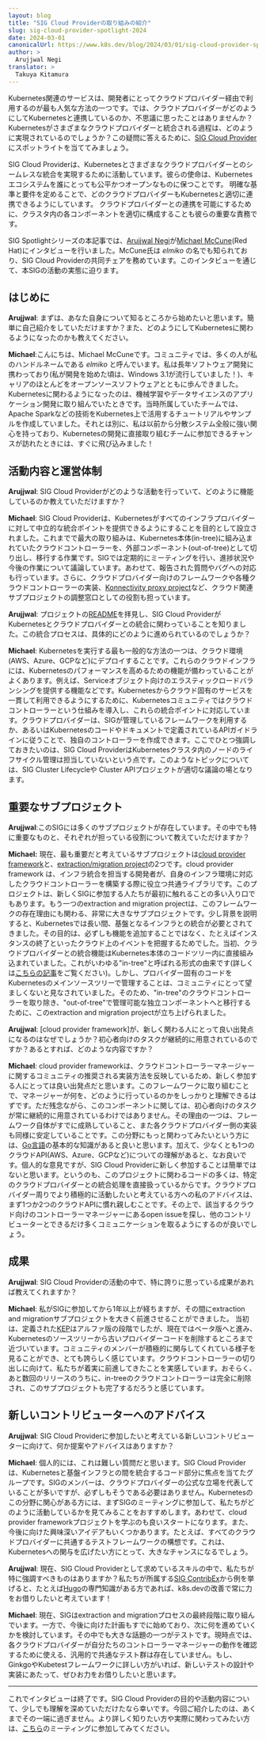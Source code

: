 ```yaml
---
layout: blog
title: "SIG Cloud Providerの取り組みの紹介"
slug: sig-cloud-provider-spotlight-2024
date: 2024-03-01
canonicalUrl: https://www.k8s.dev/blog/2024/03/01/sig-cloud-provider-spotlight-2024/
author: >
  Arujjwal Negi
translator: >
  Takuya Kitamura
---
```


Kubernetes関連のサービスは、開発者にとってクラウドプロバイダー経由で利用するのが最も人気な方法の一つです。では、クラウドプロバイダーがどのようにしてKubernetesと連携しているのか、不思議に思ったことはありませんか？Kubernetesがさまざまなクラウドプロバイダーと統合される過程は、どのように実現されているのでしょうか？この疑問に答えるために、[SIG
Cloud Provider](https://github.com/kubernetes/community/blob/master/sig-cloud-provider/README.md)にスポットライトを当ててみましょう。

SIG Cloud Providerは、Kubernetesとさまざまなクラウドプロバイダーとのシームレスな統合を実現するために活動しています。彼らの使命は、Kubernetesエコシステムを誰にとっても公平かつオープンなものに保つことです。
明確な基準と要件を定めることで、どのクラウドプロバイダーもKubernetesと適切に連携できるようにしています。
クラウドプロバイダーとの連携を可能にするために、クラスタ内の各コンポーネントを適切に構成することも彼らの重要な責務です。

SIG Spotlightシリーズの本記事では、[Arujjwal Negi](https://twitter.com/arujjval)が[Michael McCune](https://github.com/elmiko)(Red Hat)にインタビューを行いました。McCune氏は _elmiko_ の名でも知られており、SIG Cloud Providerの共同チェアを務めています。このインタビューを通じて、本SIGの活動の実態に迫ります。

## はじめに

**Arujjwal**: まずは、あなた自身について知るところから始めたいと思います。簡単に自己紹介をしていただけますか？また、どのようにしてKubernetesに関わるようになったのかも教えてください。

**Michael**:こんにちは、Michael McCuneです。コミュニティでは、多くの人が私のハンドルネームである _elmiko_ と呼んでいます。私は長年ソフトウェア開発に携わっており(私が開発を始めた頃は、Windows 3.1が流行していました！)、キャリアのほとんどをオープンソースソフトウェアとともに歩んできました。Kubernetesに関わるようになったのは、機械学習やデータサイエンスのアプリケーション開発に取り組んでいたときです。当時所属していたチームでは、Apache Sparkなどの技術をKubernetes上で活用するチュートリアルやサンプルを作成していました。それとは別に、私は以前から分散システム全般に強い関心を持っており、Kubernetesの開発に直接取り組むチームに参加できるチャンスが訪れたときには、すぐに飛び込みました！

## 活動内容と運営体制
**Arujjwal**: SIG Cloud Providerがどのような活動を行っていて、どのように機能しているのか教えていただけますか？

**Michael**: SIG Cloud Providerは、Kubernetesがすべてのインフラプロバイダーに対して中立的な統合ポイントを提供できるようにすることを目的として設立されました。これまでで最大の取り組みは、Kubernetes本体(in-tree)に組み込まれていたクラウドコントローラーを、外部コンポーネント(out-of-tree)として切り出し、移行する作業です。SIGでは定期的にミーティングを行い、進捗状況や今後の作業について議論しています。あわせて、報告された質問やバグへの対応も行っています。さらに、クラウドプロバイダー向けのフレームワークや各種クラウドコントローラーの実装、[Konnectivity proxy
project](https://kubernetes.io/docs/tasks/extend-kubernetes/setup-konnectivity/)など、クラウド関連サブプロジェクトの調整窓口としての役割も担っています。

**Arujjwal**: プロジェクトの[README](https://github.com/kubernetes/community/blob/master/sig-cloud-provider/README.md)を拝見し、SIG Cloud ProviderがKubernetesとクラウドプロバイダーとの統合に関わっていることを知りました。この統合プロセスは、具体的にどのように進められているのでしょうか？

**Michael**: Kubernetesを実行する最も一般的な方法の一つは、クラウド環境(AWS、Azure、GCPなど)にデプロイすることです。これらのクラウドインフラには、Kubernetesのパフォーマンスを高めるための機能が備わっていることがよくあります。例えば、Serviceオブジェクト向けのエラスティックロードバランシングを提供する機能などです。Kubernetesからクラウド固有のサービスを一貫して利用できるようにするために、Kubernetesコミュニティではクラウドコントローラーという仕組みを導入し、これらの統合ポイントに対応しています。クラウドプロバイダーは、SIGが管理しているフレームワークを利用するか、あるいはKubernetesのコードやドキュメントで定義されているAPIガイドラインに従うことで、独自のコントローラーを作成できます。ここでひとつ強調しておきたいのは、SIG Cloud ProviderはKubernetesクラスタ内のノードのライフサイクル管理は担当していないという点です。このようなトピックについては、SIG Cluster Lifecycleや Cluster APIプロジェクトが適切な議論の場となります。

## 重要なサブプロジェクト
**Arujjwal**:このSIGには多くのサブプロジェクトが存在しています。その中でも特に重要なものと、それぞれが担っている役割について教えていただけますか？

**Michael:** 現在、最も重要だと考えているサブプロジェクトは[cloud provider
framework](https://github.com/kubernetes/community/blob/master/sig-cloud-provider/README.md#kubernetes-cloud-provider)と、[extraction/migration
project](https://github.com/kubernetes/community/blob/master/sig-cloud-provider/README.md#cloud-provider-extraction-migration)の2つです。cloud provider framework は、インフラ統合を担当する開発者が、自身のインフラ環境に対応したクラウドコントローラーを構築する際に役立つ共通ライブラリです。このプロジェクトは、新しくSIGに参加する人たちが最初に触れることの多い入り口でもあります。もう一つのextraction and migration projectは、このフレームワークの存在理由にも関わる、非常に大きなサブプロジェクトです。少し背景を説明すると、Kubernetesでは長い間、基盤となるインフラとの統合が必要とされてきました。その目的は、必ずしも機能を追加することではなく、たとえばインスタンスの終了といったクラウド上のイベントを把握するためでした。当初、クラウドプロバイダーとの統合機能はKubernetes本体のコードツリー内に直接組み込まれていました。これがいわゆる"in-tree"と呼ばれる形式の由来です(詳しくは[こちらの記事](https://kaslin.rocks/out-of-tree/)をご覧ください)。しかし、プロバイダー固有のコードを Kubernetesのメインソースツリーで管理することは、コミュニティにとって望ましくないと見なされていました。そのため、"in-tree"のクラウドコントローラーを取り除き、"out-of-tree"で管理可能な独立コンポーネントへと移行するために、このextraction and migration projectが立ち上げられました。

**Arujjwal**: [cloud provider framework]が、新しく関わる人にとって良い出発点になるのはなぜでしょうか？初心者向けのタスクが継続的に用意されているのですか？あるとすれば、どのような内容ですか？

**Michael**: cloud provider frameworkは、クラウドコントローラーマネージャーに関するコミュニティの推奨される実装方法を反映しているため、新しく参加する人にとっては良い出発点だと思います。このフレームワークに取り組むことで、マネージャーが何を、どのように行っているのかをしっかりと理解できるはずです。ただ残念ながら、このコンポーネントに関しては、初心者向けのタスクが常に継続的に用意されているわけではありません。その理由の一つは、フレームワーク自体がすでに成熟していること、また各クラウドプロバイダー側の実装も同様に安定していることです。この分野にもっと関わってみたいという方には、[Go言語](https://go.dev/)の基本的な知識があると良いと思います。加えて、少なくとも1つのクラウドAPI(AWS、Azure、GCPなど)についての理解があると、なお良いです。個人的な意見ですが、SIG Cloud Providerに新しく参加することは簡単ではないと思います。というのも、このプロジェクトに関わるコードの多くは、特定のクラウドプロバイダーとの統合処理を直接扱っているからです。クラウドプロバイダー周りでより積極的に活動したいと考えている方への私のアドバイスは、まず1つか2つのクラウドAPIに慣れ親しむことです。その上で、該当するクラウド向けのコントローラーマネージャーにあるopen issueを探し、他のコントリビューターとできるだけ多くコミュニケーションを取るようにするのが良いでしょう。

## 成果
**Arujjwal**: SIG Cloud Providerの活動の中で、特に誇りに思っている成果があれば教えてくれますか？

**Michael**: 私がSIGに参加してから1年以上が経ちますが、その間にextraction and migrationサブプロジェクトを大きく前進させることができました。
当初は、定義された[KEP](https://github.com/kubernetes/enhancements/blob/master/keps/README.md)はアルファ版の段階でしたが、現在ではベータ版へと進み、Kubernetesのソースツリーから古いプロバイダーコードを削除するところまで近づいています。コミュニティのメンバーが積極的に関与してくれている様子を見ることができ、とても誇らしく感じています。クラウドコントローラーの切り出しに向けて、私たちが着実に前進してきたことを実感しています。おそらく、あと数回のリリースのうちに、in-treeのクラウドコントローラーは完全に削除され、このサブプロジェクトも完了するだろうと感じています。

## 新しいコントリビューターへのアドバイス
**Arujjwal**: SIG Cloud Providerに参加したいと考えている新しいコントリビューターに向けて、何か提案やアドバイスはありますか？

**Michael**: 個人的には、これは難しい質問だと思います。SIG Cloud Providerは、Kubernetesと基盤インフラとの間を統合するコード部分に焦点を当てたグループです。SIGのメンバーは、クラウドプロバイダーの公式な立場を代表していることが多いですが、必ずしもそうである必要はありません。Kubernetesのこの分野に関心がある方には、まずSIGのミーティングに参加して、私たちがどのように活動しているかを見てみることをおすすめします。あわせて、cloud provider frameworkプロジェクトを学ぶのも良いスタートになります。また、今後に向けた興味深いアイデアもいくつかあります。たとえば、すべてのクラウドプロバイダーに共通するテストフレームワークの構想です。これは、Kubernetesへの関与を広げたい方にとって、大きなチャンスになるでしょう。


**Arujjwal**: 現在、SIG Cloud Providerとして求めているスキルの中で、私たちが特に強調すべきものはありますか？私たちが所属する[SIG ContribEx](https://github.com/kubernetes/community/blob/master/sig-contributor-experience/README.md)から例を挙げると、たとえば[Hugo](https://gohugo.io/)の専門知識がある方であれば、k8s.devの改善で常に力をお借りしたいと考えています！

**Michael**: 現在、SIGはextraction and migrationプロセスの最終段階に取り組んでいます。一方で、今後に向けた計画もすでに始めており、次に何を進めていくかを検討しています。その中でも大きな話題の一つがテストです。現時点では、各クラウドプロバイダーが自分たちのコントローラーマネージャーの動作を確認するために使える、汎用的で共通なテスト群は存在していません。もし、GinkgoやKubetestフレームワークに詳しい方がいれば、新しいテストの設計や実装にあたって、ぜひお力をお借りしたいと思います。

---

これでインタビューは終了です。SIG Cloud Providerの目的や活動内容について、少しでも理解を深めていただけたなら幸いです。今回ご紹介したのは、あくまでその一端に過ぎません。より詳しく知りたい方や実際に関わってみたい方は、[こちら](https://github.com/kubernetes/community/blob/master/sig-cloud-provider/README.md#meetings)のミーティングに参加してみてください。
